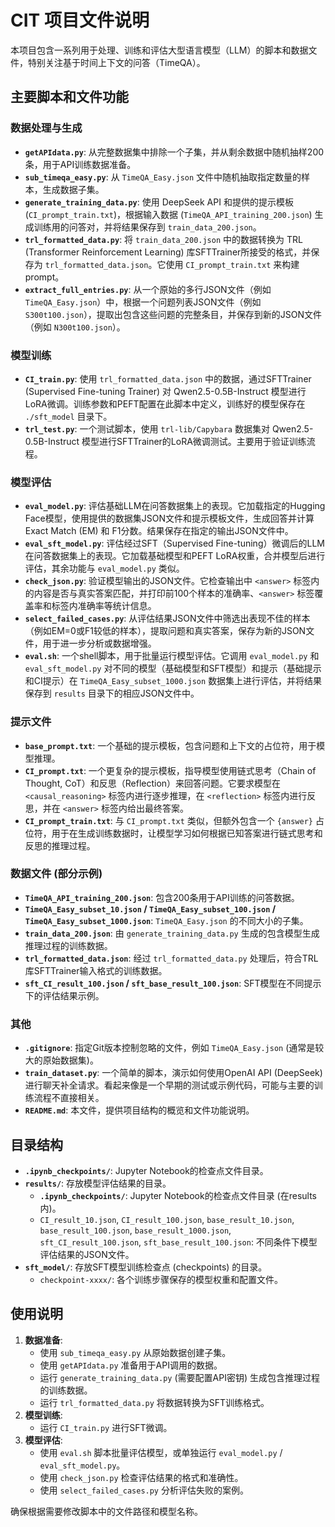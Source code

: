 # CIT 项目文件说明

本项目包含一系列用于处理、训练和评估大型语言模型（LLM）的脚本和数据文件，特别关注基于时间上下文的问答（TimeQA）。

## 主要脚本和文件功能

### 数据处理与生成

- **`getAPIdata.py`**: 从完整数据集中排除一个子集，并从剩余数据中随机抽样200条，用于API训练数据准备。
- **`sub_timeqa_easy.py`**: 从 `TimeQA_Easy.json` 文件中随机抽取指定数量的样本，生成数据子集。
- **`generate_training_data.py`**: 使用 DeepSeek API 和提供的提示模板 (`CI_prompt_train.txt`)，根据输入数据 (`TimeQA_API_training_200.json`) 生成训练用的问答对，并将结果保存到 `train_data_200.json`。
- **`trl_formatted_data.py`**: 将 `train_data_200.json` 中的数据转换为 TRL (Transformer Reinforcement Learning) 库SFTTrainer所接受的格式，并保存为 `trl_formatted_data.json`。它使用 `CI_prompt_train.txt` 来构建prompt。
- **`extract_full_entries.py`**: 从一个原始的多行JSON文件（例如 `TimeQA_Easy.json`）中，根据一个问题列表JSON文件（例如 `S300t100.json`），提取出包含这些问题的完整条目，并保存到新的JSON文件（例如 `N300t100.json`）。

### 模型训练

- **`CI_train.py`**: 使用 `trl_formatted_data.json` 中的数据，通过SFTTrainer (Supervised Fine-tuning Trainer) 对 Qwen2.5-0.5B-Instruct 模型进行LoRA微调。训练参数和PEFT配置在此脚本中定义，训练好的模型保存在 `./sft_model` 目录下。
- **`trl_test.py`**: 一个测试脚本，使用 `trl-lib/Capybara` 数据集对 Qwen2.5-0.5B-Instruct 模型进行SFTTrainer的LoRA微调测试。主要用于验证训练流程。

### 模型评估

- **`eval_model.py`**: 评估基础LLM在问答数据集上的表现。它加载指定的Hugging Face模型，使用提供的数据集JSON文件和提示模板文件，生成回答并计算Exact Match (EM) 和 F1分数。结果保存在指定的输出JSON文件中。
- **`eval_sft_model.py`**: 评估经过SFT（Supervised Fine-tuning）微调后的LLM在问答数据集上的表现。它加载基础模型和PEFT LoRA权重，合并模型后进行评估，其余功能与 `eval_model.py` 类似。
- **`check_json.py`**: 验证模型输出的JSON文件。它检查输出中 `<answer>` 标签内的内容是否与真实答案匹配，并打印前100个样本的准确率、`<answer>` 标签覆盖率和标签内准确率等统计信息。
- **`select_failed_cases.py`**: 从评估结果JSON文件中筛选出表现不佳的样本（例如EM=0或F1较低的样本），提取问题和真实答案，保存为新的JSON文件，用于进一步分析或数据增强。
- **`eval.sh`**: 一个shell脚本，用于批量运行模型评估。它调用 `eval_model.py` 和 `eval_sft_model.py` 对不同的模型（基础模型和SFT模型）和提示（基础提示和CI提示）在 `TimeQA_Easy_subset_1000.json` 数据集上进行评估，并将结果保存到 `results` 目录下的相应JSON文件中。

### 提示文件

- **`base_prompt.txt`**: 一个基础的提示模板，包含问题和上下文的占位符，用于模型推理。
- **`CI_prompt.txt`**: 一个更复杂的提示模板，指导模型使用链式思考（Chain of Thought, CoT）和反思（Reflection）来回答问题。它要求模型在 `<causal_reasoning>` 标签内进行逐步推理，在 `<reflection>` 标签内进行反思，并在 `<answer>` 标签内给出最终答案。
- **`CI_prompt_train.txt`**: 与 `CI_prompt.txt` 类似，但额外包含一个 `{answer}` 占位符，用于在生成训练数据时，让模型学习如何根据已知答案进行链式思考和反思的推理过程。

### 数据文件 (部分示例)

- **`TimeQA_API_training_200.json`**: 包含200条用于API训练的问答数据。
- **`TimeQA_Easy_subset_10.json` / `TimeQA_Easy_subset_100.json` / `TimeQA_Easy_subset_1000.json`**: `TimeQA_Easy.json` 的不同大小的子集。
- **`train_data_200.json`**: 由 `generate_training_data.py` 生成的包含模型生成推理过程的训练数据。
- **`trl_formatted_data.json`**: 经过 `trl_formatted_data.py` 处理后，符合TRL库SFTTrainer输入格式的训练数据。
- **`sft_CI_result_100.json` / `sft_base_result_100.json`**: SFT模型在不同提示下的评估结果示例。

### 其他

- **`.gitignore`**: 指定Git版本控制忽略的文件，例如 `TimeQA_Easy.json` (通常是较大的原始数据集)。
- **`train_dataset.py`**: 一个简单的脚本，演示如何使用OpenAI API (DeepSeek) 进行聊天补全请求。看起来像是一个早期的测试或示例代码，可能与主要的训练流程不直接相关。
- **`README.md`**: 本文件，提供项目结构的概览和文件功能说明。

## 目录结构

- **`.ipynb_checkpoints/`**: Jupyter Notebook的检查点文件目录。
- **`results/`**: 存放模型评估结果的目录。
  - **`.ipynb_checkpoints/`**: Jupyter Notebook的检查点文件目录 (在results内)。
  - `CI_result_10.json`, `CI_result_100.json`, `base_result_10.json`, `base_result_100.json`, `base_result_1000.json`, `sft_CI_result_100.json`, `sft_base_result_100.json`: 不同条件下模型评估结果的JSON文件。
- **`sft_model/`**: 存放SFT模型训练检查点 (checkpoints) 的目录。
  - `checkpoint-xxxx/`: 各个训练步骤保存的模型权重和配置文件。

## 使用说明

1.  **数据准备**: 
    -   使用 `sub_timeqa_easy.py` 从原始数据创建子集。
    -   使用 `getAPIdata.py` 准备用于API调用的数据。
    -   运行 `generate_training_data.py` (需要配置API密钥) 生成包含推理过程的训练数据。
    -   运行 `trl_formatted_data.py` 将数据转换为SFT训练格式。
2.  **模型训练**: 
    -   运行 `CI_train.py` 进行SFT微调。
3.  **模型评估**: 
    -   使用 `eval.sh` 脚本批量评估模型，或单独运行 `eval_model.py` / `eval_sft_model.py`。
    -   使用 `check_json.py` 检查评估结果的格式和准确性。
    -   使用 `select_failed_cases.py` 分析评估失败的案例。

确保根据需要修改脚本中的文件路径和模型名称。